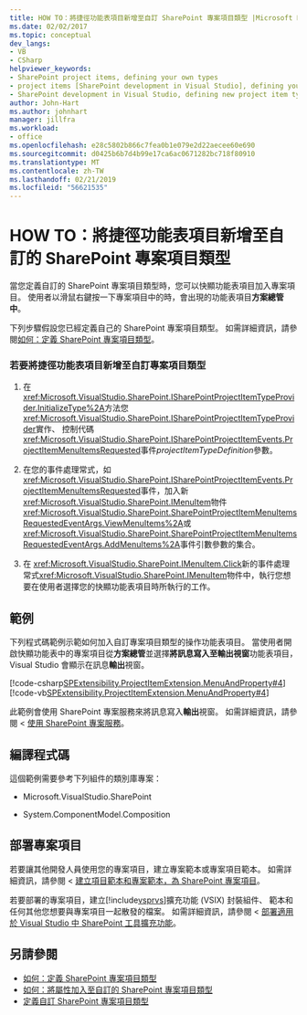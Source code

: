 ```yaml
---
title: HOW TO：將捷徑功能表項目新增至自訂 SharePoint 專案項目類型 |Microsoft Docs
ms.date: 02/02/2017
ms.topic: conceptual
dev_langs:
- VB
- CSharp
helpviewer_keywords:
- SharePoint project items, defining your own types
- project items [SharePoint development in Visual Studio], defining your own types
- SharePoint development in Visual Studio, defining new project item types
author: John-Hart
ms.author: johnhart
manager: jillfra
ms.workload:
- office
ms.openlocfilehash: e28c5802b866c7fea0b1e079e2d22aecee60e690
ms.sourcegitcommit: d0425b6b7d4b99e17ca6ac0671282bc718f80910
ms.translationtype: MT
ms.contentlocale: zh-TW
ms.lasthandoff: 02/21/2019
ms.locfileid: "56621535"
---
```

# <a name="how-to-add-a-shortcut-menu-item-to-a-custom-sharepoint-project-item-type"></a>HOW TO：將捷徑功能表項目新增至自訂的 SharePoint 專案項目類型
  當您定義自訂的 SharePoint 專案項目類型時，您可以快顯功能表項目加入專案項目。 使用者以滑鼠右鍵按一下專案項目中的時，會出現的功能表項目**方案總管 中**。

 下列步驟假設您已經定義自己的 SharePoint 專案項目類型。 如需詳細資訊，請參閱[如何：定義 SharePoint 專案項目類型](../sharepoint/how-to-define-a-sharepoint-project-item-type.md)。

### <a name="to-add-a-shortcut-menu-item-to-a-custom-project-item-type"></a>若要將捷徑功能表項目新增至自訂專案項目類型

1.  在 <xref:Microsoft.VisualStudio.SharePoint.ISharePointProjectItemTypeProvider.InitializeType%2A>方法您<xref:Microsoft.VisualStudio.SharePoint.ISharePointProjectItemTypeProvider>實作、 控制代碼<xref:Microsoft.VisualStudio.SharePoint.ISharePointProjectItemEvents.ProjectItemMenuItemsRequested>事件*projectItemTypeDefinition*參數。

2.  在您的事件處理常式，如<xref:Microsoft.VisualStudio.SharePoint.ISharePointProjectItemEvents.ProjectItemMenuItemsRequested>事件，加入新<xref:Microsoft.VisualStudio.SharePoint.IMenuItem>物件<xref:Microsoft.VisualStudio.SharePoint.SharePointProjectItemMenuItemsRequestedEventArgs.ViewMenuItems%2A>或<xref:Microsoft.VisualStudio.SharePoint.SharePointProjectItemMenuItemsRequestedEventArgs.AddMenuItems%2A>事件引數參數的集合。

3.  在 <xref:Microsoft.VisualStudio.SharePoint.IMenuItem.Click>新的事件處理常式<xref:Microsoft.VisualStudio.SharePoint.IMenuItem>物件中，執行您想要在使用者選擇您的快顯功能表項目時所執行的工作。

## <a name="example"></a>範例
 下列程式碼範例示範如何加入自訂專案項目類型的操作功能表項目。 當使用者開啟快顯功能表中的專案項目從**方案總管**並選擇**將訊息寫入至輸出視窗**功能表項目，Visual Studio 會顯示在訊息**輸出**視窗。

 [!code-csharp[SPExtensibility.ProjectItemExtension.MenuAndProperty#4](../sharepoint/codesnippet/CSharp/projectitemmenuandproperty/extension/projectitemtypemenu.cs#4)]
 [!code-vb[SPExtensibility.ProjectItemExtension.MenuAndProperty#4](../sharepoint/codesnippet/VisualBasic/projectitemmenuandproperty/extension/projectitemtypemenu.vb#4)]

 此範例會使用 SharePoint 專案服務來將訊息寫入**輸出**視窗。 如需詳細資訊，請參閱 <<c0> [ 使用 SharePoint 專案服務](../sharepoint/using-the-sharepoint-project-service.md)。

## <a name="compile-the-code"></a>編譯程式碼
 這個範例需要參考下列組件的類別庫專案：

-   Microsoft.VisualStudio.SharePoint

-   System.ComponentModel.Composition

## <a name="deploy-the-project-item"></a>部署專案項目
 若要讓其他開發人員使用您的專案項目，建立專案範本或專案項目範本。 如需詳細資訊，請參閱 <<c0> [ 建立項目範本和專案範本，為 SharePoint 專案項目](../sharepoint/creating-item-templates-and-project-templates-for-sharepoint-project-items.md)。

 若要部署的專案項目，建立[!include[vsprvs](../sharepoint/includes/vsprvs-md.md)]擴充功能 (VSIX) 封裝組件、 範本和任何其他您想要與專案項目一起散發的檔案。 如需詳細資訊，請參閱 <<c0> [ 部署適用於 Visual Studio 中 SharePoint 工具擴充功能](../sharepoint/deploying-extensions-for-the-sharepoint-tools-in-visual-studio.md)。

## <a name="see-also"></a>另請參閱
- [如何：定義 SharePoint 專案項目類型](../sharepoint/how-to-define-a-sharepoint-project-item-type.md)
- [如何：將屬性加入至自訂的 SharePoint 專案項目類型](../sharepoint/how-to-add-a-property-to-a-custom-sharepoint-project-item-type.md)
- [定義自訂 SharePoint 專案項目類型](../sharepoint/defining-custom-sharepoint-project-item-types.md)
